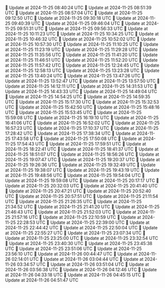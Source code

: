 🔄 Update at 2024-11-25 08:40:24 UTC
🔄 Update at 2024-11-25 08:51:39 UTC
🔄 Update at 2024-11-25 08:57:04 UTC
🔄 Update at 2024-11-25 09:12:50 UTC
🔄 Update at 2024-11-25 09:30:18 UTC
🔄 Update at 2024-11-25 09:40:39 UTC
🔄 Update at 2024-11-25 09:46:04 UTC
🔄 Update at 2024-11-25 09:51:31 UTC
🔄 Update at 2024-11-25 09:56:33 UTC
🔄 Update at 2024-11-25 10:11:23 UTC
🔄 Update at 2024-11-25 10:34:25 UTC
🔄 Update at 2024-11-25 10:46:32 UTC
🔄 Update at 2024-11-25 10:52:02 UTC
🔄 Update at 2024-11-25 10:57:30 UTC
🔄 Update at 2024-11-25 11:10:25 UTC
🔄 Update at 2024-11-25 11:23:19 UTC
🔄 Update at 2024-11-25 11:29:28 UTC
🔄 Update at 2024-11-25 11:35:56 UTC
🔄 Update at 2024-11-25 11:41:20 UTC
🔄 Update at 2024-11-25 11:46:51 UTC
🔄 Update at 2024-11-25 11:52:20 UTC
🔄 Update at 2024-11-25 11:57:42 UTC
🔄 Update at 2024-11-25 12:24:45 UTC
🔄 Update at 2024-11-25 12:58:13 UTC
🔄 Update at 2024-11-25 13:23:28 UTC
🔄 Update at 2024-11-25 13:40:24 UTC
🔄 Update at 2024-11-25 13:47:26 UTC
🔄 Update at 2024-11-25 13:52:47 UTC
🔄 Update at 2024-11-25 13:57:50 UTC
🔄 Update at 2024-11-25 14:12:11 UTC
🔄 Update at 2024-11-25 14:31:53 UTC
🔄 Update at 2024-11-25 14:43:33 UTC
🔄 Update at 2024-11-25 14:49:04 UTC
🔄 Update at 2024-11-25 14:54:25 UTC
🔄 Update at 2024-11-25 14:59:35 UTC
🔄 Update at 2024-11-25 15:17:30 UTC
🔄 Update at 2024-11-25 15:32:53 UTC
🔄 Update at 2024-11-25 15:42:50 UTC
🔄 Update at 2024-11-25 15:48:16 UTC
🔄 Update at 2024-11-25 15:53:45 UTC
🔄 Update at 2024-11-25 15:59:08 UTC
🔄 Update at 2024-11-25 16:19:10 UTC
🔄 Update at 2024-11-25 16:41:06 UTC
🔄 Update at 2024-11-25 16:52:02 UTC
🔄 Update at 2024-11-25 16:57:23 UTC
🔄 Update at 2024-11-25 17:10:37 UTC
🔄 Update at 2024-11-25 17:28:42 UTC
🔄 Update at 2024-11-25 17:38:34 UTC
🔄 Update at 2024-11-25 17:43:58 UTC
🔄 Update at 2024-11-25 17:50:08 UTC
🔄 Update at 2024-11-25 17:54:43 UTC
🔄 Update at 2024-11-25 17:59:51 UTC
🔄 Update at 2024-11-25 18:22:41 UTC
🔄 Update at 2024-11-25 18:41:37 UTC
🔄 Update at 2024-11-25 18:51:07 UTC
🔄 Update at 2024-11-25 18:56:26 UTC
🔄 Update at 2024-11-25 19:07:47 UTC
🔄 Update at 2024-11-25 19:20:37 UTC
🔄 Update at 2024-11-25 19:26:36 UTC
🔄 Update at 2024-11-25 19:32:49 UTC
🔄 Update at 2024-11-25 19:38:07 UTC
🔄 Update at 2024-11-25 19:43:19 UTC
🔄 Update at 2024-11-25 19:48:56 UTC
🔄 Update at 2024-11-25 19:54:04 UTC
🔄 Update at 2024-11-25 19:59:08 UTC
🔄 Update at 2024-11-25 20:17:17 UTC
🔄 Update at 2024-11-25 20:32:03 UTC
🔄 Update at 2024-11-25 20:41:40 UTC
🔄 Update at 2024-11-25 20:47:21 UTC
🔄 Update at 2024-11-25 20:52:40 UTC
🔄 Update at 2024-11-25 20:57:51 UTC
🔄 Update at 2024-11-25 21:11:54 UTC
🔄 Update at 2024-11-25 21:26:35 UTC
🔄 Update at 2024-11-25 21:34:52 UTC
🔄 Update at 2024-11-25 21:41:20 UTC
🔄 Update at 2024-11-25 21:46:43 UTC
🔄 Update at 2024-11-25 21:52:03 UTC
🔄 Update at 2024-11-25 21:57:16 UTC
🔄 Update at 2024-11-25 22:10:59 UTC
🔄 Update at 2024-11-25 22:28:53 UTC
🔄 Update at 2024-11-25 22:39:00 UTC
🔄 Update at 2024-11-25 22:44:42 UTC
🔄 Update at 2024-11-25 22:50:04 UTC
🔄 Update at 2024-11-25 22:55:27 UTC
🔄 Update at 2024-11-25 23:07:34 UTC
🔄 Update at 2024-11-25 23:25:00 UTC
🔄 Update at 2024-11-25 23:32:54 UTC
🔄 Update at 2024-11-25 23:40:30 UTC
🔄 Update at 2024-11-25 23:45:38 UTC
🔄 Update at 2024-11-25 23:51:06 UTC
🔄 Update at 2024-11-25 23:56:10 UTC
🔄 Update at 2024-11-26 00:44:47 UTC
🔄 Update at 2024-11-26 02:14:01 UTC
🔄 Update at 2024-11-26 03:04:44 UTC
🔄 Update at 2024-11-26 03:34:57 UTC
🔄 Update at 2024-11-26 03:51:04 UTC
🔄 Update at 2024-11-26 03:56:38 UTC
🔄 Update at 2024-11-26 04:12:46 UTC
🔄 Update at 2024-11-26 04:33:18 UTC
🔄 Update at 2024-11-26 04:45:15 UTC
🔄 Update at 2024-11-26 04:51:47 UTC
